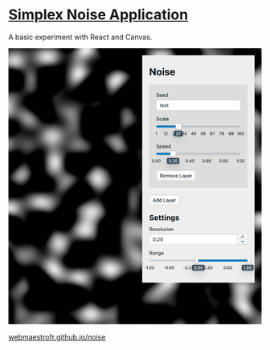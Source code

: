 # [Simplex Noise Application](https://webmaestrofr.github.io/noise)

A basic experiment with React and Canvas.

![The application takes settings and renders a bitmap](screenshot.png)

[webmaestrofr.github.io/noise](https://webmaestrofr.github.io/noise)
